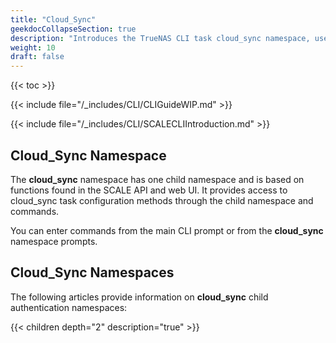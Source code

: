 ```yaml
---
title: "Cloud_Sync"
geekdocCollapseSection: true
description: "Introduces the TrueNAS CLI task cloud_sync namespace, used to access the credentials child namespace and commands." 
weight: 10
draft: false
---
```


{{< toc >}}


{{< include file="/_includes/CLI/CLIGuideWIP.md" >}}

{{< include file="/_includes/CLI/SCALECLIIntroduction.md" >}}

## Cloud_Sync Namespace

The **cloud_sync** namespace has one child namespace and is based on functions found in the SCALE API and web UI. 
It provides access to cloud_sync task configuration methods through the child namespace and commands.

You can enter commands from the main CLI prompt or from the **cloud_sync** namespace prompts.

## Cloud_Sync Namespaces
The following articles provide information on **cloud_sync** child authentication namespaces:

{{< children depth="2" description="true" >}}

